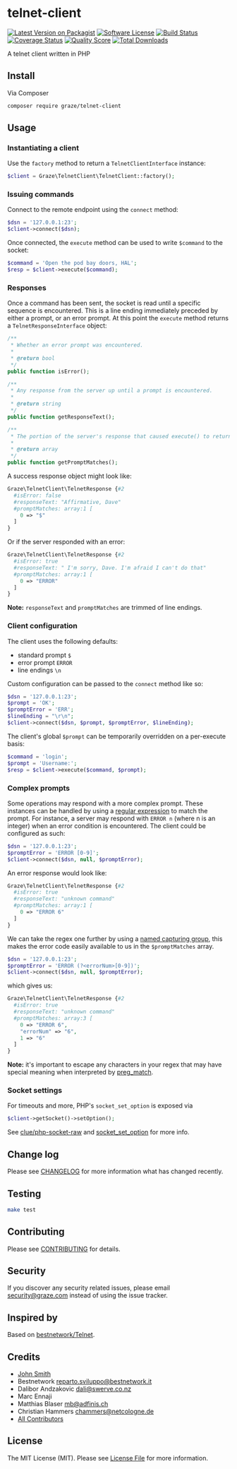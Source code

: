# telnet-client

[![Latest Version on Packagist](https://img.shields.io/packagist/v/graze/telnet-client.svg?style=flat-square)](https://packagist.org/packages/graze/telnet-client)
[![Software License](https://img.shields.io/badge/license-MIT-brightgreen.svg?style=flat-square)](LICENSE)
[![Build Status](https://img.shields.io/travis/graze/telnet-client/master.svg?style=flat-square)](https://travis-ci.org/graze/telnet-client)
[![Coverage Status](https://img.shields.io/scrutinizer/coverage/g/graze/telnet-client.svg?style=flat-square)](https://scrutinizer-ci.com/g/graze/telnet-client/code-structure)
[![Quality Score](https://img.shields.io/scrutinizer/g/graze/telnet-client.svg?style=flat-square)](https://scrutinizer-ci.com/g/graze/telnet-client)
[![Total Downloads](https://img.shields.io/packagist/dt/graze/telnet-client.svg?style=flat-square)](https://packagist.org/packages/graze/telnet-client)

A telnet client written in PHP

## Install

Via Composer

``` bash
composer require graze/telnet-client
```

## Usage

### Instantiating a client

Use the `factory` method to return a `TelnetClientInterface` instance:

``` php
$client = Graze\TelnetClient\TelnetClient::factory();
```

### Issuing commands

Connect to the remote endpoint using the `connect` method:

``` php
$dsn = '127.0.0.1:23';
$client->connect($dsn);
```

Once connected, the `execute` method can be used to write `$command` to the socket:

``` php
$command = 'Open the pod bay doors, HAL';
$resp = $client->execute($command);
```

### Responses

Once a command has been sent, the socket is read until a specific sequence is encountered. This is a line ending immediately preceded by either a prompt, or an error prompt.
At this point the `execute` method returns a `TelnetResponseInterface` object:

```php
/**
 * Whether an error prompt was encountered.
 *
 * @return bool
 */
public function isError();

/**
 * Any response from the server up until a prompt is encountered.
 *
 * @return string
 */
public function getResponseText();

/**
 * The portion of the server's response that caused execute() to return.
 *
 * @return array
 */
public function getPromptMatches();
```

A success response object might look like:

``` php
Graze\TelnetClient\TelnetResponse {#2
  #isError: false
  #responseText: "Affirmative, Dave"
  #promptMatches: array:1 [
    0 => "$"
  ]
}
```

Or if the server responded with an error:

``` php
Graze\TelnetClient\TelnetResponse {#2
  #isError: true
  #responseText: " I'm sorry, Dave. I'm afraid I can't do that"
  #promptMatches: array:1 [
    0 => "ERROR"
  ]
}
```

**Note:** `responseText` and `promptMatches` are trimmed of line endings.

### Client configuration

The client uses the following defaults:

* standard prompt `$`
* error prompt `ERROR`
* line endings `\n`

Custom configuration can be passed to the `connect` method like so:

``` php
$dsn = '127.0.0.1:23';
$prompt = 'OK';
$promptError = 'ERR';
$lineEnding = "\r\n";
$client->connect($dsn, $prompt, $promptError, $lineEnding);
```

The client's global `$prompt` can be temporarily overridden on a per-execute basis:

``` php
$command = 'login';
$prompt = 'Username:';
$resp = $client->execute($command, $prompt);
```

### Complex prompts

Some operations may respond with a more complex prompt. These instances can be handled by using a [regular expression](http://www.regular-expressions.info) to match the prompt.
For instance, a server may respond with `ERROR n` (where n is an integer) when an error condition is encountered. The client could be configured as such:

``` php
$dsn = '127.0.0.1:23';
$promptError = 'ERROR [0-9]';
$client->connect($dsn, null, $promptError);
```

An error response would look like:

``` php
Graze\TelnetClient\TelnetResponse {#2
  #isError: true
  #responseText: "unknown command"
  #promptMatches: array:1 [
    0 => "ERROR 6"
  ]
}
```

We can take the regex one further by using a [named capturing group](http://www.regular-expressions.info/named.html), this makes the error code easily available to us in the `$promptMatches` array.

```php
$dsn = '127.0.0.1:23';
$promptError = 'ERROR (?<errorNum>[0-9])';
$client->connect($dsn, null, $promptError);
```

which gives us:

``` php
Graze\TelnetClient\TelnetResponse {#2
  #isError: true
  #responseText: "unknown command"
  #promptMatches: array:3 [
    0 => "ERROR 6",
    "errorNum" => "6",
    1 => "6"
  ]
}
```

**Note:** it's important to escape any characters in your regex that may have special meaning when interpreted by [preg_match](http://php.net/manual/en/function.preg-match.php).

### Socket settings

For timeouts and more, PHP's `socket_set_option` is exposed via

```php
$client->getSocket()->setOption();
```

See [clue/php-socket-raw](https://github.com/clue/php-socket-raw) and [socket_set_option](http://php.net/manual/en/function.socket-set-option.php) for more info.

## Change log

Please see [CHANGELOG](CHANGELOG.md) for more information what has changed recently.

## Testing

``` bash
make test
```

## Contributing

Please see [CONTRIBUTING](CONTRIBUTING.md) for details.

## Security

If you discover any security related issues, please email security@graze.com instead of using the issue tracker.

## Inspired by

Based on [bestnetwork/Telnet](https://github.com/bestnetwork/Telnet).

## Credits

* [John Smith](https://github.com/john-n-smith)
* Bestnetwork <reparto.sviluppo@bestnetwork.it>
* Dalibor Andzakovic <dali@swerve.co.nz>
* Marc Ennaji
* Matthias Blaser <mb@adfinis.ch>
* Christian Hammers <chammers@netcologne.de>
* [All Contributors](https://github.com/graze/telnet-client/contributors)

## License

The MIT License (MIT). Please see [License File](LICENSE) for more information.

